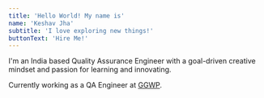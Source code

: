 ```yaml
---
title: 'Hello World! My name is'
name: 'Keshav Jha'
subtitle: 'I love exploring new things!'
buttonText: 'Hire Me!'
---
```


I'm an India based Quality Assurance Engineer with a goal-driven creative mindset and passion for learning and innovating.

Currently working as a QA Engineer at [GGWP](https://www.ggwp.com/).
